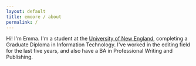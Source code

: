 ```yaml
---
layout: default
title: emoore / about
permalink: /
---
```


Hi! I'm Emma. I'm a student at the [University of New England](https://www.une.edu.au/), completing a Graduate Diploma in Information Technology. I've worked in the editing field for the last five years, and also have a BA in Professional Writing and Publishing.
